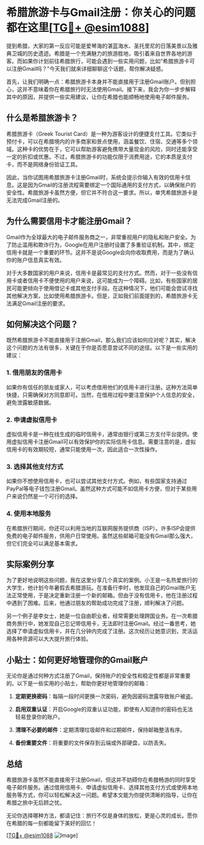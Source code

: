 # 希腊旅游卡与Gmail注册：你关心的问题都在这里[[TG💪+ @esim1088](https://t.me/s/esim1088)]

提到希腊，大家的第一反应可能是爱琴海的湛蓝海水、圣托里尼的日落美景以及雅典卫城的历史遗迹。希腊是一个充满魅力的旅游胜地，吸引着来自世界各地的游客。而如果你计划前往希腊旅行，可能会遇到一些实用问题，比如“希腊旅游卡可以注册Gmail吗？”今天我们就来详细聊聊这个话题，帮你解决疑惑。

首先，让我们明确一点：希腊旅游卡本身并不能直接用于注册Gmail账户。但别担心，这并不意味着你在希腊旅行时无法使用Gmail。接下来，我会为你一步步解释其中的原因，并提供一些实用建议，让你在希腊也能顺畅地使用电子邮件服务。

## 什么是希腊旅游卡？

希腊旅游卡（Greek Tourist Card）是一种为游客设计的便捷支付工具。它类似于预付卡，可以在希腊境内的许多商家和景点使用，涵盖餐饮、住宿、交通等多个领域。这种卡的优势在于，它可以帮助游客避免携带大量现金的风险，同时还能享受一定的折扣或优惠。不过，希腊旅游卡的功能仅限于消费用途，它的本质是支付卡，而不是网络身份验证工具。

因此，当你试图用希腊旅游卡注册Gmail时，系统会提示你输入有效的信用卡信息。这是因为Gmail的注册流程需要绑定一个国际通用的支付方式，以确保账户的安全性。希腊旅游卡虽然方便，但它并不符合这一要求。所以，单凭希腊旅游卡是无法完成Gmail注册的。

## 为什么需要信用卡才能注册Gmail？

Gmail作为全球最大的电子邮件服务商之一，非常重视用户的隐私和账户安全。为了防止滥用和欺诈行为，Google在用户注册时设置了多重验证机制。其中，绑定信用卡就是一个重要的环节。这并不是说Google会向你收取费用，而是为了确认你的账户信息真实有效。

对于大多数国家的用户来说，信用卡是最常见的支付方式。然而，对于一些没有信用卡或者信用卡不便使用的用户来说，这可能成为一个障碍。比如，有些国家的居民可能更倾向于使用借记卡或其他支付手段。在这种情况下，他们可能会尝试寻找其他解决方案，比如使用希腊旅游卡。但是，正如我们前面提到的，希腊旅游卡无法满足Gmail注册的要求。

## 如何解决这个问题？

既然希腊旅游卡不能直接用于注册Gmail，那么我们应该如何应对呢？其实，解决这个问题的方法有很多，关键在于你是否愿意尝试不同的途径。以下是一些实用的建议：

### 1. **借用朋友的信用卡**
   如果你有信任的朋友或家人，可以考虑借用他们的信用卡进行注册。这种方法简单快捷，只需确保对方同意即可。当然，在借用过程中要注意保护个人信息的安全，避免泄露敏感数据。

### 2. **申请虚拟信用卡**
   虚拟信用卡是一种在线生成的临时信用卡，通常由银行或第三方支付平台提供。使用虚拟信用卡注册Gmail可以有效保护你的实际信用卡信息。需要注意的是，虚拟信用卡的有效期较短，通常只能使用一次，因此适合一次性操作。

### 3. **选择其他支付方式**
   如果你不想使用信用卡，也可以尝试其他支付方式。例如，有些国家支持通过PayPal等电子钱包注册Gmail。虽然这种方式可能不如信用卡方便，但对于某些用户来说仍然是一个可行的选择。

### 4. **使用本地服务**
   在希腊旅行期间，你还可以利用当地的互联网服务提供商（ISP）。许多ISP会提供免费的电子邮件服务，供用户日常使用。虽然这些邮箱可能没有Gmail那么强大，但它们完全可以满足基本需求。

## 实际案例分享

为了更好地说明这些问题，我在这里分享几个真实的案例。小王是一名热爱旅行的大学生，他计划今年暑假去希腊游玩。在准备行李时，他发现自己的Gmail账户无法正常使用，于是决定重新注册一个新的邮箱。但由于没有信用卡，他在注册过程中遇到了困难。后来，他通过朋友的帮助成功完成了注册，顺利解决了问题。

另一个例子是李女士，她是一位自由职业者，经常需要处理跨国业务。在一次希腊商务旅行中，她发现自己忘记带信用卡，无法即时注册Gmail。经过一番思考，她选择了申请虚拟信用卡，并在几分钟内完成了注册。这次经历让她意识到，灵活运用各种资源可以大大提升旅行体验。

## 小贴士：如何更好地管理你的Gmail账户

无论你是通过何种方式注册了Gmail，保持账户的安全性和稳定性都是非常重要的。以下是一些实用的小贴士，帮助你更好地管理你的邮箱：

1. **定期更换密码**：每隔一段时间更换一次密码，避免因密码泄露导致账户被盗。
   
2. **启用双重认证**：开启Google的双重认证功能，即使有人知道你的密码也无法轻易登录你的账户。

3. **清理不必要的邮件**：定期清理垃圾邮件和过期邮件，保持邮箱整洁有序。

4. **备份重要文件**：将重要的文件保存到云端或外部硬盘，以防丢失。

## 总结

希腊旅游卡虽然不能直接用于注册Gmail，但这并不妨碍你在希腊畅游的同时享受电子邮件服务。通过借用信用卡、申请虚拟信用卡、选择其他支付方式或使用本地服务等方式，你可以轻松解决这一问题。希望本文能为你提供清晰的指导，让你在希腊之旅中无后顾之忧。

无论你选择哪种方法，都请记住：旅行不仅是身体的放松，更是心灵的成长。愿你在希腊的每一刻都能留下美好的回忆！

[[TG💪+ @esim1088](https://t.me/s/esim1088) ![Image](https://i.postimg.cc/4NQfJmqS/Snipaste-2025-05-13-00-14-12.png)]